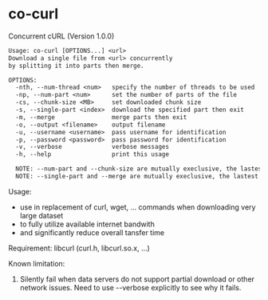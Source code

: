 # co-curl
Concurrent cURL (Version 1.0.0)


```txt
Usage: co-curl [OPTIONS...] <url> 
Download a single file from <url> concurrently 
by splitting it into parts then merge.

OPTIONS:
  -nth, --num-thread <num>   specify the number of threads to be used
  -np, --num-part <num>      set the number of parts of the file
  -cs, --chunk-size <MB>     set downloaded chunk size
  -s, --single-part <index>  download the specified part then exit
  -m, --merge                merge parts then exit
  -o, --output <filename>    output filename
  -u, --username <username>  pass username for identification
  -p, --password <password>  pass password for identification
  -v, --verbose              verbose messages
  -h, --help                 print this usage

  NOTE: --num-part and --chunk-size are mutually execlusive, the lastest takes effect.
  NOTE: --single-part and --merge are mutually execlusive, the lastest takes effect.
```

Usage: 
- use in replacement of curl, wget, ... commands when downloading very large dataset
- to fully utilize available internet bandwith
- and significantly reduce overall tansfer time

Requirement: 
libcurl (curl.h, libcurl.so.x, ...)

Known limitation:
1. Silently fail when data servers do not support partial download or other network issues. Need to use --verbose explicitly to see why it fails.
